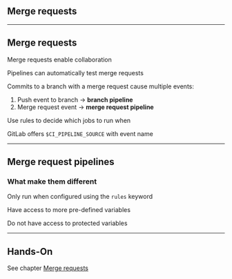 <!-- .slide: id="gitlab_merge_requests" class="vertical-center" -->

<i class="fa-duotone fa-merge fa-8x fa-duotone-colors" style="float: right; color: grey;"></i>

## Merge requests

---

## Merge requests

Merge requests enable collaboration

Pipelines can automatically test merge requests [](https://docs.gitlab.com/ee/ci/pipelines/merge_request_pipelines.html)

Commits to a branch with a merge request cause multiple events:

1. Push event to branch -> **branch pipeline**
1. Merge request event -> **merge request pipeline**

Use rules [<i class="fa-solid fa-arrow-right-to-bracket"></i>](#/gitlab_rules) to decide which jobs to run when

GitLab offers `$CI_PIPELINE_SOURCE` with event name

---

## Merge request pipelines

### What make them different

Only run when configured using the `rules` keyword [](https://docs.gitlab.com/ee/ci/pipelines/merge_request_pipelines.html#use-rules-to-add-jobs)

Have access to more pre-defined variables [](https://docs.gitlab.com/ee/ci/variables/predefined_variables.html#predefined-variables-for-merge-request-pipelines)

Do not have access to protected variables

---

## Hands-On

See chapter [Merge requests](/hands-on/2023-11-30/140_merge_requests/exercise/)
